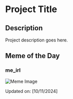 # Project Title

## Description

Project description goes here.

## Meme of the Day

### me_irl
![Meme Image](https://i.redd.it/par86mm9emtd1.png)

Updated on: [10/11/2024]
